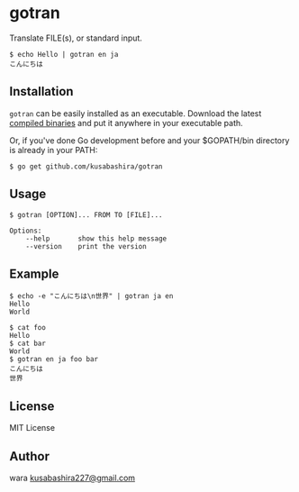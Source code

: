 gotran
======

Translate FILE(s), or standard input.

```
$ echo Hello | gotran en ja
こんにちは
```

Installation
------------

`gotran` can be easily installed as an executable.
Download the latest
[compiled binaries](https://github.com/kusabashira/gotran/releases)
and put it anywhere in your executable path.

Or, if you've done Go development before
and your $GOPATH/bin directory is already in your PATH:
```
$ go get github.com/kusabashira/gotran
```

Usage
-----

```
$ gotran [OPTION]... FROM TO [FILE]...

Options:
	--help       show this help message
	--version    print the version
```

Example
-------

```
$ echo -e "こんにちは\n世界" | gotran ja en
Hello
World
```

```
$ cat foo
Hello
$ cat bar
World
$ gotran en ja foo bar
こんにちは
世界
```

License
-------

MIT License

Author
------

wara <kusabashira227@gmail.com>
